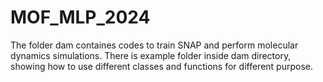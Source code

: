 # MOF_MLP_2024
The folder dam containes codes to train SNAP and perform molecular dynamics simulations. There is example folder inside dam directory, showing how to use different classes and functions for different purpose.
